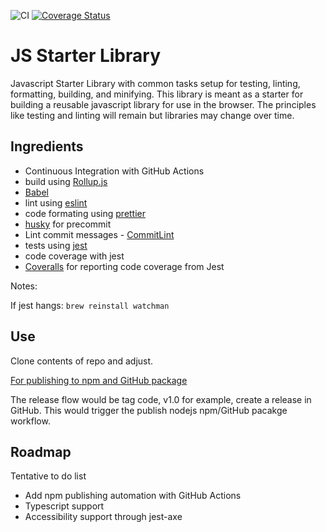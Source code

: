![CI](https://github.com/davezen1/js-library-starter/workflows/CI/badge.svg)
[![Coverage Status](https://coveralls.io/repos/github/davezen1/js-library-starter/badge.svg?branch=master)](https://coveralls.io/github/davezen1/js-library-starter?branch=master)

# JS Starter Library

Javascript Starter Library with common tasks setup for testing, linting, formatting, building, and minifying. This library is meant as a starter for building a reusable javascript library for use in the browser. The principles like testing and linting will remain but libraries may change over time.

##

## Ingredients

- Continuous Integration with GitHub Actions
- build using [Rollup.js](https://rollupjs.org/guide/en/)
- [Babel](https://babeljs.io/)
- lint using [eslint](https://eslint.org/)
- code formating using [prettier](https://prettier.io/)
- [husky](https://github.com/typicode/husky) for precommit
- Lint commit messages - [CommitLint](https://commitlint.js.org/#/)
- tests using [jest](https://jestjs.io/)
- code coverage with jest
- [Coveralls](https://coveralls.io/) for reporting code coverage from Jest

Notes:

If jest hangs:
`brew reinstall watchman`

## Use

Clone contents of repo and adjust.

[For publishing to npm and GitHub package](https://help.github.com/en/actions/language-and-framework-guides/publishing-nodejs-packages)

The release flow would be tag code, v1.0 for example, create a release in GitHub. This would trigger the publish nodejs npm/GitHub pacakge workflow.

## Roadmap

Tentative to do list

- Add npm publishing automation with GitHub Actions
- Typescript support
- Accessibility support through jest-axe
